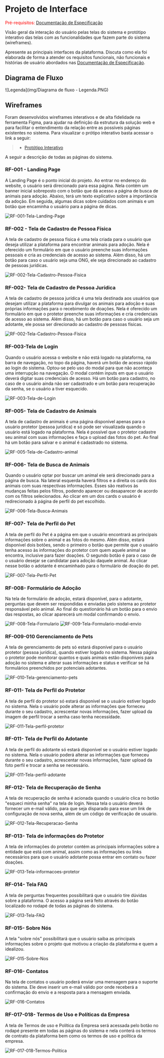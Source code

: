 
# Projeto de Interface

<span style="color:red">Pré-requisitos: <a href="2-Especificação do Projeto.md"> Documentação de Especificação</a></span>

Visão geral da interação do usuário pelas telas do sistema e protótipo interativo das telas com as funcionalidades que fazem parte do sistema (wireframes).

 Apresente as principais interfaces da plataforma. Discuta como ela foi elaborada de forma a atender os requisitos funcionais, não funcionais e histórias de usuário abordados nas <a href="2-Especificação do Projeto.md"> Documentação de Especificação</a>.

## Diagrama de Fluxo

![Legenda](img/Diagrama de fluxo - Legenda.PNG)

## Wireframes

Foram desenvolvidos wireframes interativos e de alta fidelidade na ferramenta Figma, para ajudar na definição da estrutura da solução web e para facilitar o entendimento da relação entre as possíveis páginas existentes no sistema. Para visualizar o prótipo interativo basta acessar o link a seguir:

> - [Protótipo Interativo](https://www.figma.com/proto/hBpZSSxuKOJAF3Xi9j7UkZ/Wireframes?page-id=2%3A2&node-id=84%3A224&viewport=241%2C48%2C0.07&scaling=min-zoom&starting-point-node-id=84%3A224)

A seguir a descrição de todas as páginas do sistema.

### RF-001 - Landing Page

A Landing Page é o ponto inicial do projeto. Ao entrar no endereço do website, o usuário será direcionado para essa página. Nela contém um banner inicial sobreposto com o botão que dá acesso a página de busca de animais para adoção. Abaixo, terá um texto explicativo sobre a importância da adoção. Em seguida, algumas dicas sobre cuidados com animais e um botão que encaminha o usuário para a página de dicas.

![RF-001-Tela-Landing-Page](img/RF-001%20-%20Landing%20Page.png)

### RF-002 - Tela de Cadastro de Pessoa Física

A tela de cadastro de pessoa física é uma tela criada para o usuário que deseja utilizar a plataforma para encontrar animais para adoção. Nela é oferecido um formulário em que o usuário preenche suas informações pessoais e cria as credenciais de acesso ao sistema. Além disso, há um botão para caso o usuário seja uma ONG, ele seja direcionado ao cadastro de pessoas jurídicas. 

![RF-002-Tela-Cadastro-Pessoa-Fisica](img/RF-002%20-%20Tela%20de%20Cadastro%20PF.png)

### RF-002- Tela de Cadastro de Pessoa Jurídica

A tela de cadastro de pessoa jurídica é uma tela destinada aos usuários que desejam utilizar a plataforma para divulgar os animais para adoção e suas próprias informações para o recebimento de doações. Nela é oferecido um formulário em que o protetor preenche suas informações e cria credenciais de acesso ao sistema. Além disso, há um botão para caso o usuário seja um adotante, ele possa ser direcionado ao cadastro de pessoas físicas. 

![RF-002-Tela-Cadastro-Pessoa-Física](img/RF-002%20-%20Tela%20de%20Cadastro%20PJ.png)

### RF-003-Tela de Login 

Quando o usuário acessa o website e não está logado na plataforma, na barra de 
navegação, no topo da página, haverá um botão de acesso rápido ao login do sistema. Optou-se pelo uso do modal para que não aconteça uma interrupção na navegação. O modal contém inputs em que o usuário deverá digitar suas credenciais de acesso. Há um botão para cadastro, no caso de o usuário ainda não ser cadastrado e um botão para recuperação da senha, se o usuário a tiver esquecido. 

![RF-003-Tela-de-Login](img/RF-003%20-%20Tela%20de%20Login%20PF.png)

### RF-005- Tela de Cadastro de Animais

A tela de cadastro de animais é uma página disponível apenas para o usuário protetor (pessoa jurídica) e só pode ser visualizada quando o usuário está logado na plataforma. Nela é possível que o protetor cadastre seu animal com suas informações e faça o upload das fotos do pet. Ao final há um botão para
salvar e o animal é cadastrado no sistema. 

![RF-005-Tela-de-Cadastro-animal](img/RF-005%20-Cadastro%20de%20Animais.png)

### RF-006- Tela de Busca de Animais

Quando o usuário optar por buscar um animal ele será direcionado para a página de busca. Na lateral esquerda haverá filtros e a direita os cards dos animais com suas respectivas informações. Esses são reativos às mudanças feitas pelos filtros, podendo aparecer ou desaparecer de acordo com os filtros selecionados. Ao clicar em um dos cards o usuário é redirecionado à página de perfil do pet escolhido. 

![RF-006-Tela-Busca-Animais](img/RF-006-%20Tela%20de%20Busca%20de%20Animais.png)

### RF-007- Tela de Perfil do Pet

A tela de perfil do Pet é a página em que o usuário encontrará as principais informações sobre o animal e as fotos do mesmo. Além disso, estará disponível dois botões, sendo o primeiro o botão que permite que o usuário tenha acesso às informações do protetor com quem aquele animal se encontra, inclusive para fazer doações. O segundo botão é para o caso de o usuário desejar se candidatar para adoção daquele animal. Ao clicar nesse botão o adotante é encaminhado para o formulário de doação do pet. 

![RF-007-Tela-Perfil-Pet](img/RF-007%20-Perfil%20do%20Pet.png)

### RF-008- Formulário de Adoção

Na tela de formulário de adoção, estará disponível, para o adotante, perguntas que devem ser respondidas e enviadas pelo sistema ao protetor responsável pelo animal. Ao final do questionário há um botão para o envio das respostas, ao clicar aparecerá um modal confirmando o envio. 

![RF-008-Tela-Formulario](img/RF-008%20-Question%C3%A1rio-1.png)
![RF-009-Tela-Formulario-modal-envio](img/RF-008%20-Question%C3%A1rio.png)

### RF-009-010 Gerenciamento de Pets

A tela de gerenciamento de pets só estará disponível para o usuário protetor (pessoa jurídica), quando estiver logado no sistema. Nessa página o protetor pode monitorar quantos e quais animais estão disponíveis para adoção no sistema e alterar suas informações e status e verificar se há formulários preenchidos por potenciais adotantes.

![RF-010-Tela-gerenciamento-pets](img/RF-009-010%20-Gerenciamento%20ong.png)

### RF-011- Tela de Perfil do Protetor

A tela de perfil do protetor só estará disponível se o usuário estiver logado no sistema. Nela o usuário pode alterar as informações que forneceu durante o seu cadastro, acrescentar novas informações, fazer upload da imagem de perfil trocar a senha caso tenha necessidade. 

![RF-011-Tela-perfil-protetor](img/RF-011%20-Perfil%20ONG.png)

### RF-011- Tela de Perfil do Adotante

A tela de perfil do adotante só estará disponível se o usuário estiver logado no sistema. Nela o usuário poderá alterar as informações que forneceu durante o seu cadastro, acrescentar novas informações, fazer upload da foto perfil e trocar a senha se necessário. 

![RF-011-Tela-perfil-adotante](img/RF-011%20-Perfil%20usuario.png)

### RF-012- Tela de Recuperação de Senha

A tela de recuperação de senha é acionada quando o usuário clica no botão "esqueci minha senha" na tela de login. Nessa tela o usuário deverá fornecer um e-mail válido, para que seja disparado para esse um link de configuração de nova senha, além de um código de verificação de usuário.

![RF-012-Tela-Recuperacao-Senha](img/RF-012%20-Recupera%C3%A7%C3%A3o%20de%20Senha.png)

### RF-013- Tela de informações do Protetor

A tela de informações do protetor contém as principais informações sobre a entidade que está com animal, assim como as informações ou links necessários para que o usuário adotante possa entrar em contato ou fazer doações. 

![RF-013-Tela-informacoes-protetor](img/RF-013%20-Informa%C3%A7%C3%B5es%20ONG.png)

### RF-014- Tela FAQ

A tela de perguntas frequentes possibilitará que o usuário tire dúvidas sobre a plataforma. O acesso a página será feito através do botão localizado no rodapé de todas as páginas do sistema. 

![RF-013-Tela-FAQ](img/RF-014%20-Tela%20FAQ.png)

### RF-015- Sobre Nós

A tela "sobre nós" possibilitará que o usuário saiba as principais informações sobre o projeto que motivou a criação da plataforma e quem a idealizou. 

![RF-015-Sobre-Nos](img/RF-015%20-Sobre%20n%C3%B3s.png)

### RF-016- Contatos

Na tela de contatos o usuário poderá enviar uma mensagem para o suporte do sistema. Ele deve inserir um e-mail válido por onde receberá a confirmação do envio e a resposta para a mensagem enviada. 

![RF-016-Contatos](img/RF-016-Contots.png)

### RF-017-018- Termos de Uso e Políticas da Empresa
A tela de Termos de uso e Política da Empresa será acessada pelo botão no rodapé presente em todas as páginas do sistema e nela conterá os termos de contrato da plataforma bem como os termos de uso e política da empresa.

![RF-017-018-Termos-Politica](img/RF-017-018-Termos%20e%20pol%C3%ADtica.png)
